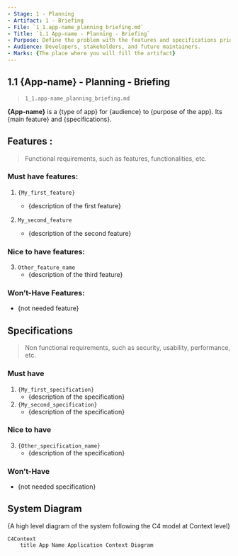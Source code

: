 ```yaml
---
- Stage: 1 - Planning
- Artifact: 1 - Briefing
- File: `1_1.app-name_planning_briefing.md`
- Title: `1.1 App-name - Planning - Briefing`
- Purpose: Define the problem with the features and specifications priorities.
- Audience: Developers, stakeholders, and future maintainers.
- Marks: {The place where you will fill the artifact}
---
```


## 1.1 {App-name} - Planning - Briefing

> `1_1.app-name_planning_briefing.md`

**{App-name}** is a {type of app} for {audience} to {purpose of the app}. Its {main feature} and {specifications}.

## Features :

> Functional requirements, such as features, functionalities, etc.

### Must have features: 

1. `{My_first_feature}`
    - {description of the first feature}

2. `My_second_feature`
    - {description of the second feature}

### Nice to have features:

3. `Other_feature_name`
    - {description of the third feature}

### Won’t-Have Features:

- {not needed feature}

## Specifications

> Non functional requirements, such as security, usability, performance, etc.

### Must have

1. `{My_first_specification}`
    - {description of the specification}
2. `{My_second_specification}`
    - {description of the specification}

### Nice to have

3. `{Other_specification_name}`
    - {description of the specification}

### Won’t-Have

- {not needed specification}


## System Diagram

{A high level diagram of the system following the C4 model at Context level}

```mermaid
C4Context
    title App Name Application Context Diagram
```